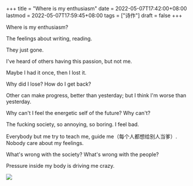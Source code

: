 +++
title = "Where is my enthusiasm"
date = 2022-05-07T17:42:00+08:00
lastmod = 2022-05-07T17:59:45+08:00
tags = ["诗作"]
draft = false
+++

Where is my enthusiasm?

The feelings about writing, reading.

They just gone.

I've heard of others having this passion, but not me.

Maybe I had it once, then I lost it.

Why did I lose? How do I get back?

Other can make progress, better than yesterday; but I think I'm worse than yesterday.

Why can't I feel the energetic self of the future? Why can't?

The fucking society, so annoying, so boring. I feel bad.

Everybody but me try to teach me, guide me（每个人都想给别人当爹）. Nobody care about my feelings.

What's wrong with the society? What's wrong with the people?

Pressure inside my body is driving me crazy.

![](/images/photo/2022-05-07.jpg)

